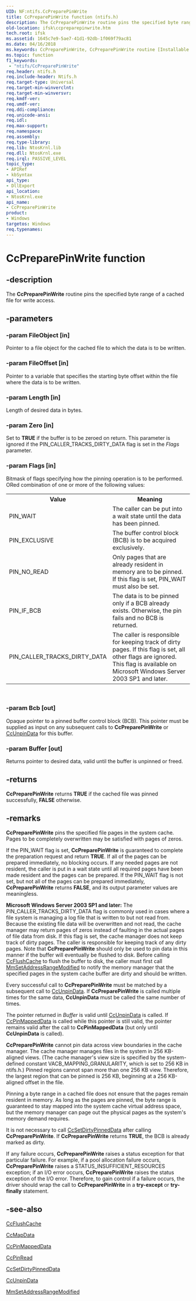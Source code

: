 ```yaml
---
UID: NF:ntifs.CcPreparePinWrite
title: CcPreparePinWrite function (ntifs.h)
description: The CcPreparePinWrite routine pins the specified byte range of a cached file for write access.
old-location: ifsk\ccpreparepinwrite.htm
tech.root: ifsk
ms.assetid: 1645c7e9-5ae7-41d1-92db-1f069f79ac81
ms.date: 04/16/2018
ms.keywords: CcPreparePinWrite, CcPreparePinWrite routine [Installable File System Drivers], ccref_00b887b5-cd87-44be-b96e-6be96df13a2b.xml, ifsk.ccpreparepinwrite, ntifs/CcPreparePinWrite
ms.topic: function
f1_keywords:
 - "ntifs/CcPreparePinWrite"
req.header: ntifs.h
req.include-header: Ntifs.h
req.target-type: Universal
req.target-min-winverclnt: 
req.target-min-winversvr: 
req.kmdf-ver: 
req.umdf-ver: 
req.ddi-compliance: 
req.unicode-ansi: 
req.idl: 
req.max-support: 
req.namespace: 
req.assembly: 
req.type-library: 
req.lib: NtosKrnl.lib
req.dll: NtosKrnl.exe
req.irql: PASSIVE_LEVEL
topic_type:
- APIRef
- kbSyntax
api_type:
- DllExport
api_location:
- NtosKrnl.exe
api_name:
- CcPreparePinWrite
product:
- Windows
targetos: Windows
req.typenames: 
---
```


# CcPreparePinWrite function


## -description


The <b>CcPreparePinWrite</b> routine pins the specified byte range of a cached file for write access.


## -parameters




### -param FileObject [in]

Pointer to a file object for the cached file to which the data is to be written.


### -param FileOffset [in]

Pointer to a variable that specifies the starting byte offset within the file where the data is to be written.


### -param Length [in]

Length of desired data in bytes.


### -param Zero [in]

Set to <b>TRUE</b> if the buffer is to be zeroed on return. This parameter is ignored if the PIN_CALLER_TRACKS_DIRTY_DATA flag is set in the <i>Flags</i> parameter.


### -param Flags [in]

Bitmask of flags specifying how the pinning operation is to be performed. ORed combination of one or more of the following values: 

<table>
<tr>
<th>Value</th>
<th>Meaning</th>
</tr>
<tr>
<td>
PIN_WAIT

</td>
<td>
The caller can be put into a wait state until the data has been pinned.

</td>
</tr>
<tr>
<td>
PIN_EXCLUSIVE

</td>
<td>
The buffer control block (BCB) is to be acquired exclusively.

</td>
</tr>
<tr>
<td>
PIN_NO_READ

</td>
<td>
Only pages that are already resident in memory are to be pinned. If this flag is set, PIN_WAIT must also be set.

</td>
</tr>
<tr>
<td>
PIN_IF_BCB

</td>
<td>
The data is to be pinned only if a BCB already exists. Otherwise, the pin fails and no BCB is returned.

</td>
</tr>
<tr>
<td>
PIN_CALLER_TRACKS_DIRTY_DATA

</td>
<td>
The caller is responsible for  keeping track of dirty pages. If this flag is set, all other flags are ignored. This flag is available on Microsoft Windows Server 2003 SP1 and later.

</td>
</tr>
</table>
 


### -param Bcb [out]

Opaque pointer to a pinned buffer control block (BCB). This pointer must be supplied as input on any subsequent calls to <b>CcPreparePinWrite</b> or <a href="https://msdn.microsoft.com/library/windows/hardware/ff539228">CcUnpinData</a> for this buffer.


### -param Buffer [out]

Returns pointer to desired data, valid until the buffer is unpinned or freed.


## -returns



<b>CcPreparePinWrite</b> returns <b>TRUE</b> if the cached file was pinned successfully, <b>FALSE</b> otherwise.




## -remarks



<b>CcPreparePinWrite</b> pins the specified file pages in the system cache. Pages to be completely overwritten may be satisfied with pages of zeros.

If the PIN_WAIT flag is set, <b>CcPreparePinWrite</b> is guaranteed to complete the preparation request and return <b>TRUE</b>. If all of the pages can be prepared immediately, no blocking occurs. If any needed pages are not resident, the caller is put in a wait state until all required pages have been made resident and the pages can be prepared. If the PIN_WAIT flag is not set, but not all of the pages can be prepared immediately, <b>CcPreparePinWrite</b> returns <b>FALSE</b>, and its output parameter values are meaningless.

<b>Microsoft Windows Server 2003 SP1 and later:</b> The PIN_CALLER_TRACKS_DIRTY_DATA flag is commonly used in cases where a file system is managing a log file that is written to but not read from. Because the existing file data will be overwritten and not read, the cache manager may return pages of zeros instead of faulting in the actual pages of file data from disk. If this flag is set, the cache manager does not keep track of dirty pages. The caller is responsible for keeping track of any dirty pages. Note that <b>CcPreparePinWrite</b> should only be used to pin data in this manner if the buffer will eventually be flushed to disk. Before calling <a href="https://msdn.microsoft.com/library/windows/hardware/ff539082">CcFlushCache</a> to flush the buffer to disk, the caller must first call <a href="https://docs.microsoft.com/windows-hardware/drivers/ddi/content/ntifs/nf-ntifs-mmsetaddressrangemodified">MmSetAddressRangeModified</a> to notify the memory manager that the specified pages in the system cache buffer are dirty and should be written. 

Every successful call to <b>CcPreparePinWrite</b> must be matched by a subsequent call to <a href="https://msdn.microsoft.com/library/windows/hardware/ff539228">CcUnpinData</a>. If <b>CcPreparePinWrite</b> is called multiple times for the same data, <b>CcUnpinData</b> must be called the same number of times. 

The pointer returned in <i>Buffer</i> is valid until <a href="https://msdn.microsoft.com/library/windows/hardware/ff539228">CcUnpinData</a> is called. If <a href="https://msdn.microsoft.com/library/windows/hardware/ff539176">CcPinMappedData</a> is called while this pointer is still valid, the pointer remains valid after the call to <b>CcPinMappedData</b> (but only until <b>CcUnpinData</b> is called).

<b>CcPreparePinWrite</b> cannot pin data across view boundaries in the cache manager. The cache manager manages files in the system in 256 KB-aligned views. (The cache manager's view size is specified by the system-defined constant VACB_MAPPING_GRANULARITY, which is set to 256 KB in ntifs.h.) Pinned regions cannot span more than one 256 KB view. Therefore, the largest region that can be pinned is 256 KB, beginning at a 256 KB-aligned offset in the file. 

Pinning a byte range in a cached file does not ensure that the pages remain resident in memory. As long as the pages are pinned, the byte range is guaranteed to stay mapped into the system cache virtual address space, but the memory manager can page out the physical pages as the system's memory demand requires. 

It is not necessary to call <a href="https://msdn.microsoft.com/library/windows/hardware/ff539211">CcSetDirtyPinnedData</a> after calling <b>CcPreparePinWrite</b>. If <b>CcPreparePinWrite</b> returns <b>TRUE</b>, the BCB is already marked as dirty. 

If any failure occurs, <b>CcPreparePinWrite</b> raises a status exception for that particular failure. For example, if a pool allocation failure occurs, <b>CcPreparePinWrite</b> raises a STATUS_INSUFFICIENT_RESOURCES exception; if an I/O error occurs, <b>CcPreparePinWrite</b> raises the status exception of the I/O error. Therefore, to gain control if a failure occurs, the driver should wrap the call to <b>CcPreparePinWrite</b> in a <b>try-except</b> or <b>try-finally</b> statement. 




## -see-also




<a href="https://msdn.microsoft.com/library/windows/hardware/ff539082">CcFlushCache</a>



<a href="https://msdn.microsoft.com/library/windows/hardware/ff539155">CcMapData</a>



<a href="https://msdn.microsoft.com/library/windows/hardware/ff539176">CcPinMappedData</a>



<a href="https://msdn.microsoft.com/library/windows/hardware/ff539180">CcPinRead</a>



<a href="https://msdn.microsoft.com/library/windows/hardware/ff539211">CcSetDirtyPinnedData</a>



<a href="https://msdn.microsoft.com/library/windows/hardware/ff539228">CcUnpinData</a>



<a href="https://docs.microsoft.com/windows-hardware/drivers/ddi/content/ntifs/nf-ntifs-mmsetaddressrangemodified">MmSetAddressRangeModified</a>
 

 

